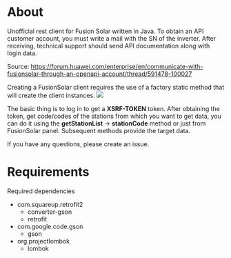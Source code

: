 # About
Unofficial rest client for Fusion Solar written in Java. To obtain an API customer account, you must write a mail with the SN of the inverter.
After receiving, technical support should send API documentation along with login data. 

Source: https://forum.huawei.com/enterprise/en/communicate-with-fusionsolar-through-an-openapi-account/thread/591478-100027

Creating a FusionSolar client requires the use of a factory static method that will create the client instances.
![](../../CreateFusionSolarClient.png)

The basic thing is to log in to get a **XSRF-TOKEN** token. After obtaining the token, get code/codes of the stations from which you want to get data,
you can do it using the **getStationList** -> **stationCode** method or just from FusionSolar panel. Subsequent methods provide the target data.

If you have any questions, please create an issue.

# Requirements

Required dependencies 
- com.squareup.retrofit2
  - converter-gson
  - retrofit
- com.google.code.gson
  - gson
- org.projectlombok
  - lombok

